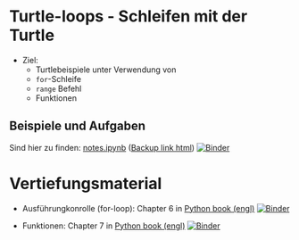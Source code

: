 # Turtle-loops - Schleifen mit der Turtle

- Ziel:
  - Turtlebeispiele unter Verwendung von
  - `for`-Schleife
  - `range` Befehl
  - Funktionen

## Beispiele und Aufgaben

Sind hier zu finden: [notes.ipynb](notes.ipynb) ([Backup link html](https://nbviewer.jupyter.org/github/fangohr/jrg/blob/master/05-turtle-loop/notes.ipynb))
[![Binder](https://mybinder.org/badge_logo.svg)](https://mybinder.org/v2/gh/fangohr/jrg/master?filepath=05-turtle-loop%2Fnotes.ipynb)


# Vertiefungsmaterial

- Ausführungkonrolle (for-loop): Chapter 6 in [Python book (engl)](https://github.com/fangohr/introduction-to-python-for-computational-science-and-engineering/blob/master/Readme.md) [![Binder](https://mybinder.org/badge_logo.svg)](https://mybinder.org/v2/gh/fangohr/introduction-to-python-for-computational-science-and-engineering/library-current-versions?filepath=index.ipynb)

- Funktionen: Chapter 7 in [Python book (engl)](https://github.com/fangohr/introduction-to-python-for-computational-science-and-engineering/blob/master/Readme.md) [![Binder](https://mybinder.org/badge_logo.svg)](https://mybinder.org/v2/gh/fangohr/introduction-to-python-for-computational-science-and-engineering/library-current-versions?filepath=index.ipynb)
